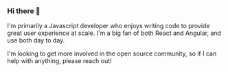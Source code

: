 ### Hi there 👋

I'm primarily a Javascript developer who enjoys writing code to provide great user experience at scale. I'm a big fan of both React and Angular, and use both day to day.

I'm looking to get more involved in the open source community, so if I can help with anything, please reach out!

<!--
**Reikon95/reikon95** is a ✨ _special_ ✨ repository because its `README.md` (this file) appears on your GitHub profile.

Here are some ideas to get you started:

- 🔭 I’m currently working on ...
- 🌱 I’m currently learning ...
- 👯 I’m looking to collaborate on ...
- 🤔 I’m looking for help with ...
- 💬 Ask me about ...
- 📫 How to reach me: ...
- 😄 Pronouns: ...
- ⚡ Fun fact: ...
-->
